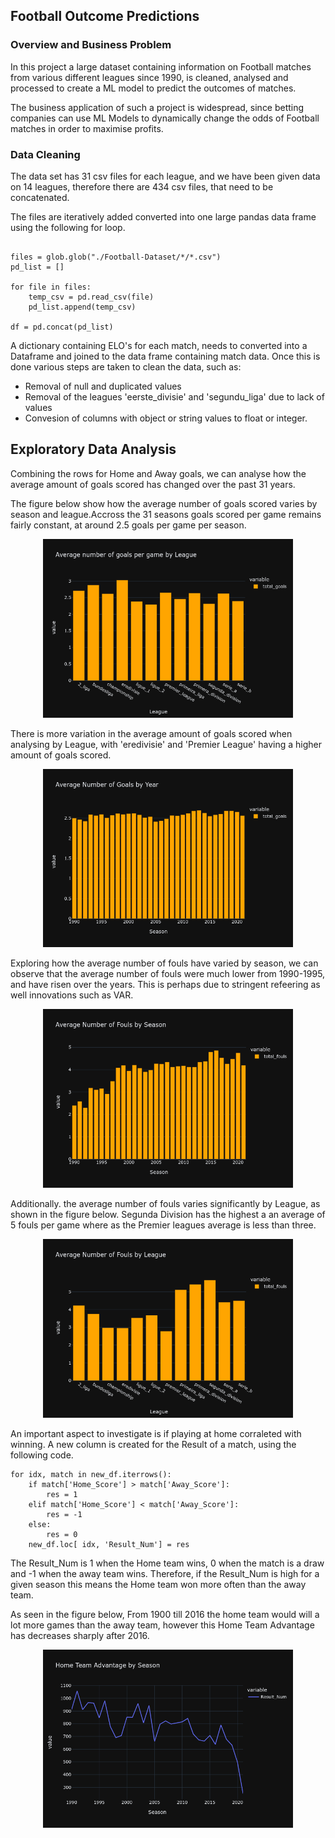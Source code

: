 ## Football Outcome Predictions

### Overview and Business Problem

In this project a large dataset containing information on Football matches from various different leagues since 1990, is cleaned, analysed and processed to create a ML model to predict the outcomes of matches. 

The business application of such a project is widespread, since betting companies can use ML Models to dynamically change the odds of Football matches in order to maximise profits. 

### Data Cleaning
The data set has 31 csv files for each league, and we have been given data on 14 leagues, therefore there are 434 csv files, that need to be concatenated.  

The files are iteratively added converted into one large pandas data frame using the following for loop. 

```

files = glob.glob("./Football-Dataset/*/*.csv")
pd_list = []

for file in files:
    temp_csv = pd.read_csv(file)
    pd_list.append(temp_csv)

df = pd.concat(pd_list)

```

A dictionary containing ELO's for each match, needs to converted into a Dataframe and joined to the data frame containing match data. Once this is done various steps are taken to clean the data, such as: 
- Removal of null and duplicated values
- Removal of the leagues 'eerste_divisie' and 'segundu_liga' due to lack of values
- Convesion of columns with object or string values to float or integer. 

## Exploratory Data Analysis 

Combining the rows for Home and Away goals, we can analyse how the average amount of goals scored has changed over the past 31 years. 

The figure below show how the average number of goals scored varies by season and league.Accross the 31 seasons goals scored per game remains fairly constant, at around 2.5 goals per game per season. 

<p align='center'>
  <img 
    width='400'
    src='images/average_goals_by_league.png'
  >
</p>

There is more variation in the average amount of goals scored when analysing by League, with 'eredivisie' and 'Premier League' having a higher amount of goals scored. 

<p align='center'>
  <img 
    width='400'
    src='images/average_goals_year.png'
  >
</p>

Exploring how the average number of fouls have varied by season, we can observe that the average number of fouls were much lower from 1990-1995, and have risen over the years. This is perhaps due to stringent refeering as well innovations such as VAR. 

<p align='center'>
  <img 
    width='400'
    src='images/average_fouls_season.png'
  >
</p>

Additionally. the average number of fouls varies significantly by League, as shown in the figure below. Segunda Division has the highest a an average of 5 fouls per game where as the Premier leagues average is less than three. 

<p align='center'>
  <img 
    width='400'
    src='images/average_fouls_by_league.png'
  >
</p>

An important aspect to investigate is if playing at home corraleted with winning. A new column is created for the Result of a match, using the following code. 

```
for idx, match in new_df.iterrows():
    if match['Home_Score'] > match['Away_Score']:
        res = 1
    elif match['Home_Score'] < match['Away_Score']:
        res = -1
    else:
        res = 0
    new_df.loc[ idx, 'Result_Num'] = res

```

The Result_Num is 1 when the Home team wins, 0 when the match is a draw and -1 when the away team wins. Therefore, if the Result_Num is high for a given season this means the Home team won more often than the away team. 

As seen in the figure below, From 1900 till 2016 the home team would will a lot more games than the away team, however this Home Team Advantage has decreases sharply after 2016. 

<p align='center'>
  <img 
    width='400'
    src='images/home_team_adv.png'
  >
</p>